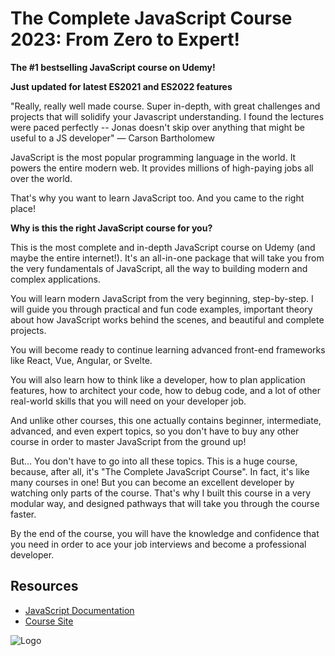 # The Complete JavaScript Course 2023: From Zero to Expert!

**The #1 bestselling JavaScript course on Udemy!**

**Just updated for latest ES2021 and ES2022 features**

"Really, really well made course. Super in-depth, with great challenges and projects that will solidify your Javascript understanding. I found the lectures were paced perfectly -- Jonas doesn't skip over anything that might be useful to a JS developer" — Carson Bartholomew

JavaScript is the most popular programming language in the world. It powers the entire modern web. It provides millions of high-paying jobs all over the world.

That's why you want to learn JavaScript too. And you came to the right place!

**Why is this the right JavaScript course for you?**

This is the most complete and in-depth JavaScript course on Udemy (and maybe the entire internet!). It's an all-in-one package that will take you from the very fundamentals of JavaScript, all the way to building modern and complex applications.

You will learn modern JavaScript from the very beginning, step-by-step. I will guide you through practical and fun code examples, important theory about how JavaScript works behind the scenes, and beautiful and complete projects.

You will become ready to continue learning advanced front-end frameworks like React, Vue, Angular, or Svelte.

You will also learn how to think like a developer, how to plan application features, how to architect your code, how to debug code, and a lot of other real-world skills that you will need on your developer job.

And unlike other courses, this one actually contains beginner, intermediate, advanced, and even expert topics, so you don't have to buy any other course in order to master JavaScript from the ground up!

But... You don't have to go into all these topics. This is a huge course, because, after all, it's "The Complete JavaScript Course". In fact, it's like many courses in one! But you can become an excellent developer by watching only parts of the course. That's why I built this course in a very modular way, and designed pathways that will take you through the course faster.

By the end of the course, you will have the knowledge and confidence that you need in order to ace your job interviews and become a professional developer.

## Resources

- [JavaScript Documentation](https://developer.mozilla.org/en-US/docs/Web/JavaScript)
- [Course Site](https://www.udemy.com/course/the-complete-javascript-course/learn/lecture/22648227?start=225#overview)

![Logo](https://lh3.googleusercontent.com/-Qlcv1o5RNlM/YH2DXTTqCfI/AAAAAAAAnLQ/YZ8FuEnhoBo3-Z7Wh16fkc3oVil0K9aYwCLcBGAsYHQ/w1200-h630-p-k-no-nu/image.png)

